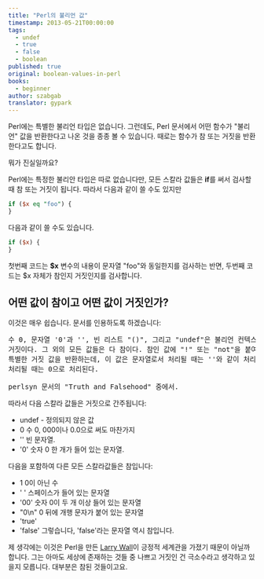 ```yaml
---
title: "Perl의 불리언 값"
timestamp: 2013-05-21T00:00:00
tags:
  - undef
  - true
  - false
  - boolean
published: true
original: boolean-values-in-perl
books:
  - beginner
author: szabgab
translator: gypark
---
```



Perl에는 특별한 불리언 타입은 없습니다. 그런데도, Perl 문서에서 어떤 함수가 "불리언" 값을
반환한다고 나온 것을 종종 볼 수 있습니다. 때로는 함수가 참 또는 거짓을 반환한다고도
합니다.

뭐가 진실일까요?


Perl에는 특정한 불리안 타입은 따로 없습니다만, 모든 스칼라 값들은 <b>if</b>를 써서 검사할 때
참 또는 거짓이 됩니다. 따라서 다음과 같이 쓸 수도 있지만

```perl
if ($x eq "foo") {
}
```

다음과 같이 쓸 수도 있습니다.

```perl
if ($x) {
}
```

첫번째 코드는 <b>$x</b> 변수의 내용이 문자열 "foo"와 동일한지를 검사하는 반면, 두번째 코드는
$x 자체가 참인지 거짓인지를 검사합니다.

## 어떤 값이 참이고 어떤 값이 거짓인가?

이것은 매우 쉽습니다. 문서를 인용하도록 하겠습니다:

<pre>
수 0, 문자열 '0'과 '', 빈 리스트 "()", 그리고 "undef"은 불리언 컨텍스트에서는 모두
거짓이다. 그 외의 모든 값들은 다 참이다. 참인 값에 "!" 또는 "not"을 붙여 부정하면
특별한 거짓 값을 반환하는데, 이 값은 문자열로서 처리될 때는 ''와 같이 처리되고, 수로
처리될 때는 0으로 처리된다.

perlsyn 문서의 "Truth and Falsehood" 중에서.
</pre>

따라서 다음 스칼라 값들은 거짓으로 간주됩니다:

* undef - 정의되지 않은 값
* 0  수 0, 000이나 0.0으로 써도 마찬가지
* ''   빈 문자열.
* '0'  숫자 0 한 개가 들어 있는 문자열.

다음을 포함하여 다른 모든 스칼라값들은 참입니다:

* 1 0이 아닌 수
* ' '   스페이스가 들어 있는 문자열
* '00'   숫자 0이 두 개 이상 들어 있는 문자열
* "0\n"  0 뒤에 개행 문자가 붙어 있는 문자열
* 'true'
* 'false'  그렇습니다, 'false'라는 문자열 역시 참입니다.

제 생각에는 이것은 Perl을 만든
[Larry Wall](http://www.wall.org/~larry/)이 긍정적 세계관을 가졌기 때문이
아닐까 합니다. 그는 아마도 세상에 존재하는 것들 중 나쁘고 거짓인 건 극소수라고 생각하고
있을지 모릅니다. 대부분은 참된 것들이고요.


